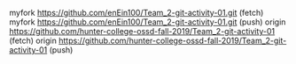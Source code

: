 myfork  https://github.com/enEin100/Team_2-git-activity-01.git (fetch)
myfork  https://github.com/enEin100/Team_2-git-activity-01.git (push)
origin  https://github.com/hunter-college-ossd-fall-2019/Team_2-git-activity-01 (fetch)
origin  https://github.com/hunter-college-ossd-fall-2019/Team_2-git-activity-01 (push)